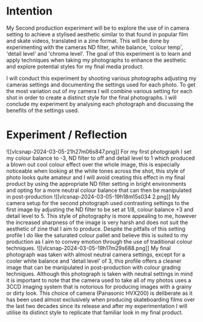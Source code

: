 # Intention
My Second production experiment will be to explore the use of in camera setting to achieve a stylised aesthetic similar to that found in popular film and skate videos, translated in a zine format. This will be done by experimenting with the cameras ND filter, white balance, 'colour temp', 'detail level' and 'chroma level'. The goal of this experiment is to learn and apply techniques when taking my photographs to enhance the aesthetic and explore potential styles for my final media product.

I will conduct this experiment by shooting various photographs adjusting my cameras settings and documenting the settings used for each photo. To get the most variation out of my camera I will combine various setting for each shot in order to create a distinct style for the final photographs. I will conclude my experiment by analysing each photograph and discussing the benefits of the settings used.
# Experiment / Reflection
![[vlcsnap-2024-03-05-21h27m06s847.png]]
For my first photograph I set my colour balance to -3, ND filter to off and detail level to 1 which produced a blown out cool colour effect over the whole image, this is especially noticeable when looking at the white tones across the shot, this style of photo looks quite amateur and I will avoid creating this effect in my final product by using the appropriate ND filter setting in bright environments and opting for a more neutral colour balance that can then be manipulated in post-production
![[vlcsnap-2024-03-05-19h18m15s034 2.png]]
My camera setup for the second photograph used contrasting settings to the first image by adjusting the ND filter to be set at 1/8, colour balance +3 and detail level to 5. This style of photography is more appealing to me, however the increased sharpness of the image is very harsh and does not suit the aesthetic of zine that I aim to produce. Despite the pitfalls of this setting profile I do like the saturated colour pallet and believe this is suited to my production as I aim to convey emotion through the use of traditional colour techniques.
![[vlcsnap-2024-03-05-19h17m29s688.png]]
My final photograph was taken with almost neutral camera settings, except for a cooler white balance and 'detail level' of 3, this profile offers a cleaner image that can be manipulated in post-production with colour grading techniques. Although this photograph is taken with neutral settings in mind it is important to note that the camera used to take all of my photos uses a 3CCD imaging system that is notorious for producing images with a grainy or dirty look. This choice of camera (Panasonic HVX200) is deliberate as it has been used almost exclusively when producing skateboarding films over the last two decades since its release and after my experimentation I will utilise its distinct style to replicate that familiar look in my final product.